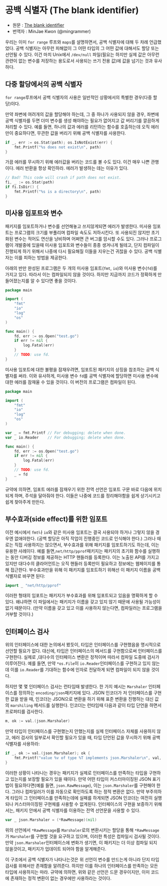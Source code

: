 # 공백 식별자 (The blank identifier)
* 원문 : [The blank identifier]()
* 번역자 : MinJae Kwon (@mingrammer)


우리는 이미 `for range` 루프와 `maps`를 설명하면서, 공백 식별자에 대해 두 차례 언급했었다. 공백 식별자는 아무런 피해없이 그 어떤 타입의 그 어떤 값에 대해서도 할당 또는 선언될 수 있다. 이건 마치 Unix에서 `/dev/null` 파일(필요는 하지만 실제 값은 아무런 관련이 없는 변수를 저장하는 용도로서 사용되는 쓰기 전용 값)에 값을 넘기는 것과 유사하다.

## 다중 할당에서의 공백 식별자


`for range`루프에서 공백 식별자의 사용은 일반적인 상황에서의 특별한 경우(다중 할당)이다.


만약 좌변에  여려개의 값을 할당해야 하는데, 그 중 하나가 사용되지 않을 경우, 좌변에 공백 식별자를 두면 더미 변수를 생성 해야하는 필요가 없어지고 값 버리기를 깔끔하게 처리할 수 있다. 예를 들면, 하나의 값과 에러를 리턴하는 함수를 호출하는데 오직 에러만이 중요하다면, 무관한 값을  버리기 위해 공백 식별자를 사용한다.

```go
if _, err := os.Stat(path); os.IsNotExist(err) {
	fmt.Printf("%s does not exist\n", path)
}
```

가끔 에러를 무시하기 위해 에러값을 버리는 코드를 볼 수도 있다. 이건 매우 나쁜 관행이다. 에러 반환을 항상 확인하라. 에러가 발생하는 데는 이유가 있다.

```go
// Bad! This code will crash if path does not exist.
fi, _ := os.Stat(path)
if fi.IsDir() {
    fmt.Printf("%s is a directory\n", path)
}
```

## 미사용 임포트와 변수


패키지를 임포트하거나 변수를 선언해놓고 쓰지않게되면 에러가 발생한다. 미사용 임포트는 프로그램의 크기를 부풀리며 컴파일 속도도 저하시킨다. 또 사용되진 않지만 초기화된 변수는 적어도 연산을 낭비하며 어쩌면 큰 버그를 암시할 수도 있다. 그러나 프로그램이 개발중에 있을때 미사용 임포트와 변수들이 종종 생겨나게 될테고, 단지 컴파일이 진행되게 하기 위해서 나중에 다시 필요해질 이들을 지우는건 귀찮을 수 있다. 공백 식별자는 이를 피하는 방법을 제공한다.


아래의 반만 완성된 프로그램은 두 개의 미사용 임포트(`fmt`, `io`)와 미사용 변수(`fd`)를 가지고 있다. 따라서 이는 컴파일되지 않을 것이다. 하지만 지금까지 코드가 정확하게 만들어졌는지를 알 수 있다면 좋을 것이다.

```go
package main

import (
    "fmt"
    "io"
    "log"
    "os"
)

func main() {
    fd, err := os.Open("test.go")
    if err != nil {
        log.Fatal(err)
    }
    // TODO: use fd.
}
```

미사용 임포트에 대한 불평을 잠재우려면, 임포트된 패키지의 상징을 참조하는 공백 식별자를 써라. 이와 유사하게, 미사용 변수 `fd`를 공백 식별자에 할당하면 미사용 변수에 대한 에러를 잠재울 수 있을 것이다. 이 버전의 프로그램은 컴파일이 된다.

```go
package main

import (
    "fmt"
    "io"
    "log"
    "os"
)

var _ = fmt.Printf // For debugging; delete when done.
var _ io.Reader    // For debugging; delete when done.

func main() {
    fd, err := os.Open("test.go")
    if err != nil {
        log.Fatal(err)
    }
    // TODO: use fd.
    _ = fd
}
```


규약에 의하면, 임포트 에러를 잠재우기 위한 전역 선언은 임포트 구문 바로 다음에 위치되게 하며, 주석을 달아줘야 한다. 이들은 나중에 코드를 정리해야함을 쉽게 상기시키고 쉽게 찾아주게 만든다.

## 부수효과(side effect)를 위한 임포트 


이전 예시에서 `fmt`나 `io`와 같은 미사용 임포트는 결국 사용되야 하거나 그렇지 않을 경우엔 없애야한다. (공백 할당은 아직 작업이 진행중인 코드로 인식해야 한다.) 그러나 때로는 직접 사용하지는 않으면서, 부수효과를 위해 패키지를 임포트하기도 하는데, 이는 유용한 사례이다. 예를 들면,`net/http/pprof`패키지는 패키지의 초기화 함수를 실행하는 동안 디버깅 정보를 제공하는 HTTP 핸들러를 등록한다. 이는 노출된 API를 가지고 있지만 대다수의 클라어언트는 오직 핸들러 등록만이 필요하고 정보에는 웹페이지를 통해 접근한다. 부수효과만을 위해 이 패키지를 임포트하기 위해선 이 패키지 이름을 공백 식별자로 바꾸면 된다:

```go
import _ "net/http/pprof"
```

이러한 형태의 임포트는 패키지가 부수효과를 위해 임포트되고 있음을 명확하게 할 수 있다. 왜냐하면 이 파일에서는 패키지가 이름을 갖고 있지 않기 때문에 사용될 가능성이 없기 때문이다. (만약 이름을 갖고 있고 이를 사용하지 않는다면, 컴파일러는 프로그램을 거부할 것이다.)

## 인터페이스 검사


위의 인터페이스에 대한 논의에서 봤듯이, 타입은 인터페이스를 구현했음을 명시적으로 선언할 필요가 없다. 대신에, 타입은 인터페이스의 메서드를 구현함으로써 인터페이스를 구현한다. 실제로 ,대다수의 인터페이스 변환은 정적이며 따라서 컴파일 도중에 검사가 이루어진다. 예를 들면, 만약 `*os.File`이 `io.Reader`인터페이스를 구현하고 있지 않는데 이를 `io.Reader`를 기대하는 함수에 인자로 전달하게 되면 컴파일이 되지 않을 것이다. 


하지만 몇 몇 인터페이스 검사는 런타임때 발생한다. 한 가지 예시는 `Marshaler` 인터페이스를 정의하는 `encoding/json`패키지에 있다. JSON 인코더가 저 인터페이스를 구현한 값을 받을 때, 인코더는 JSON으로 변환을 하기 위해 표준 변환을 진행하는 대신 값의 `marshiling` 메서드를 실행한다. 인코더는 런타임때 다음과 같이 타입 단언을 하면서 프로퍼티를 검사한다.

```go
m, ok := val.(json.Marshaler)
```


만약 타입이 인터페이스를 구현했는지 안했는지를 실제 인터페이스 자체를 사용하지 않고, 에러 검사의 일부로서 확인할 필요가 있을 때, 타입 단언된 값을 무시하기 위해 공백 식별자를 사용하라: 

```go
if _, ok := val.(json.Marshaler); ok {
    fmt.Printf("value %v of type %T implements json.Marshaler\n", val, val)
}
```


이러한 상황이 나타나는 경우는 패키지가 실제로 인터페이스를 만족하는 타입을 구현하고 있는지를 보장할 필요가 있을 때이다. 만약 어떤 타입이 커스터마이징된 JSON 표기법이 필요하다면(예를 들면, `json.RawMessage`), 이는 `json.Marshaler`를 구현해야 한다. 그러나 컴파일러가 이를 자동으로 확인하도록 하는 정적 변환은 없다. 만약 부주의하게 타입이 그 인터페이스를 만족하는데에 실패를 하게되면 JSON 인코더는 여전히 실행되나 커스터마이징된 구현체를 사용할 수 없게된다. 인터페이스의 구현을 보증하기 위해서는, 패키지 안에서 공백 식별자를 이용하는 전역 선언문을 사용할 수 있다.

```go
var _ json.Marshaler = (*RawMessage)(nil)
```

위의 선언에서 `*RawMessage`를 `Marshaler`로의 변환시키는 할당을 통해 `*RawMessage`가 `Marshaler`를 구현할 것을 요구하고 있으며, 이러한 특성은 컴파일시 검사될 것이다. 만약 `json.Marshaler`인터페이스에 변화가 생기면, 이 패키지는 더 이상 컴파일 되지 않을것이고, 패키지가 업데이트 되어야 함을 알게해준다.


이 구조에서 공백 식별자가 나타나는것은 위 선언이 변수를 만드는게 아니라 단지 타입 검사를 위해서만 존재함을 알려준다. 하지만 이를 하나의 인터페이스를 만족하는 모든 타입에 사용하지는 마라. 규약에 의하면, 위와 같은 선언은 드문 경우이지만, 이미 코드에 존재하는 정적 변환이 없는 경우에만 사용하라는 것이다. 
